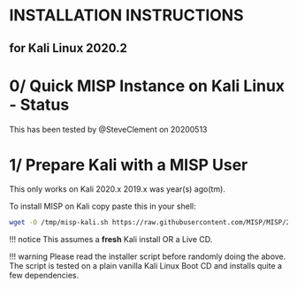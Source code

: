 # INSTALLATION INSTRUCTIONS
## for Kali Linux 2020.2
# 0/ Quick MISP Instance on Kali Linux - Status

This has been tested by @SteveClement on 20200513

# 1/ Prepare Kali with a MISP User

This only works on Kali 2020.x 2019.x was year(s) ago(tm).

To install MISP on Kali copy paste this in your shell:
```bash
wget -O /tmp/misp-kali.sh https://raw.githubusercontent.com/MISP/MISP/2.4/INSTALL/INSTALL.sh && bash /tmp/misp-kali.sh
```

!!! notice
    This assumes a **fresh** Kali install OR a Live CD.

!!! warning
    Please read the installer script before randomly doing the above.
    The script is tested on a plain vanilla Kali Linux Boot CD and installs quite a few dependencies.
